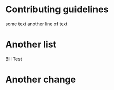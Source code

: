 # Contributing guidelines

some text
another line of text

# Another list
Bill
Test

# Another change
